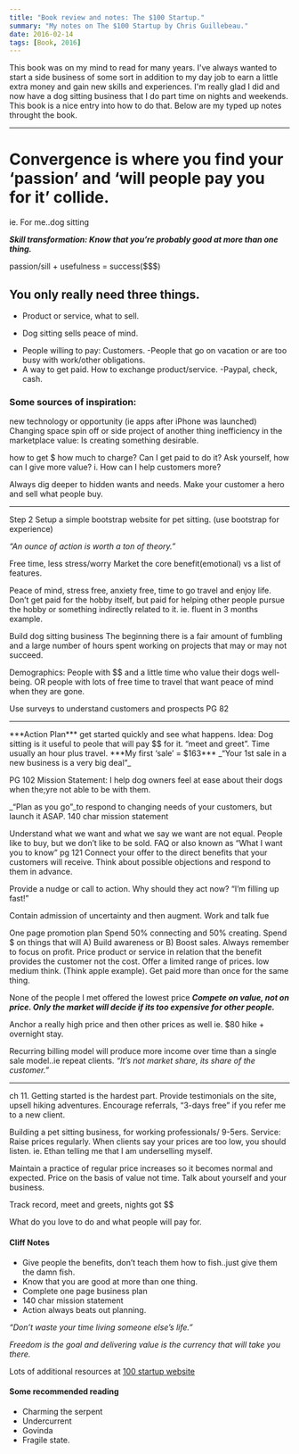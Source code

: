 ```yaml
---
title: "Book review and notes: The $100 Startup."
summary: "My notes on The $100 Startup by Chris Guillebeau."
date: 2016-02-14
tags: [Book, 2016]
---
```


This book was on my mind to read for many years. I've always wanted to start a side business of some sort in addition to my day job to earn a little extra money and gain new skills and experiences. I'm really glad I did and now have a dog sitting business that I do part time on nights and weekends. This book is a nice entry into how to do that.
Below are my typed up notes throught the book.
<hr>

# Convergence is where you find your ‘passion’ and ‘will people pay you for it’ collide.
ie. For me..dog sitting

***Skill transformation: Know that you’re probably good at more than one thing.***

passion/sill + usefulness = success($$$)

## You only really need three things.
+ Product or service, what to sell.
- Dog sitting sells peace of mind.
+ People willing to pay: Customers.
-People that go on vacation or are too busy with work/other obligations.
+ A way to get paid. How to exchange product/service.
-Paypal, check, cash.


### Some sources of inspiration:
new technology or opportunity (ie apps after iPhone was launched)
Changing space
spin off or side project of another thing
inefficiency in the marketplace
value: Is creating something desirable.

how to get $
how much to charge?
Can I get paid to do it?
Ask yourself, how can I give more value?
	i. How can I help customers more?

Always dig deeper to hidden wants and needs. Make your customer a hero and sell what people buy.
<hr>
Step 2
Setup a simple bootstrap website for pet sitting. (use bootstrap for experience)

_“An ounce of action is worth a ton of theory.”_

Free time, less stress/worry
Market the core benefit(emotional) vs a list of features.

Peace of mind, stress free, anxiety free, time to go travel and enjoy life.
Don’t get paid for the hobby itself, but paid for helping other people pursue the hobby or something indirectly related to it.
ie. fluent in 3 months example.

Build dog sitting business
The beginning there is a fair amount of fumbling and a large number of hours spent working on projects that may or may not succeed.

Demographics: People with $$ and a little time who value their dogs well-being. OR people with lots of free time to travel that want peace of mind when they are gone.

Use surveys to understand customers and prospects 
PG 82

<hr>
***Action Plan***
get started quickly and see what happens. 
Idea: Dog sitting is it useful to peole that will pay $$ for it.
“meet and greet”. Time usually an hour plus travel.
***My first ‘sale’ = $163***
_“Your 1st sale in a new business is a very big deal”_

PG 102
Mission Statement: I help dog owners feel at ease about their dogs when the;yre not able to be with them.

_“Plan as you go”_to respond to changing needs of your customers, but launch it ASAP.
140 char mission statement

 Understand what we want and what we say we want are not equal.
People like to buy, but we don’t like to be sold.
FAQ or also known as 
“What I want you to know”
pg 121
Connect your offer to the direct benefits that your customers will receive.
Think about possible objections and respond to them in advance.

Provide a nudge or call to action. Why should they act now? “I’m filling up fast!”

Contain admission of uncertainty and then augment. Work and talk fue

One page promotion plan
Spend 50% connecting and 50% creating.
Spend $ on things that will A) Build awareness or B) Boost sales. Always remember to focus on profit.
Price product or service in relation that the benefit provides the customer not the cost.
Offer a limited range of prices. low medium think. (Think apple example).
Get paid more than once for the same thing.

None of the people I met offered the lowest price
***Compete on value, not on price. Only the market will decide if its too expensive for other people.***

Anchor a really high price and then other prices as well ie. $80 hike + overnight stay.

Recurring billing model will produce more income over time than a single sale model..ie repeat clients.
_“It’s not market share, its share of the customer.”_

<hr>
ch 11.
Getting started is the hardest part.
Provide testimonials on the site, upsell hiking adventures.
Encourage referrals, “3-days free” if you refer me to a new client.

Building a pet sitting business, for working professionals/ 9-5ers.
Service: Raise prices regularly. When clients say your prices are too low, you should listen. ie. Ethan telling me that I am underselling myself.

Maintain a practice of regular price increases so it becomes normal and expected. Price on the basis of value not time. Talk about yourself and your business.

Track record, meet and greets, nights got $$

What do you love to do and what people will pay for.

#### Cliff Notes

* Give people the benefits, don’t teach them how to fish..just give them the damn fish.
* Know that you are good at more than one thing.
* Complete one page business plan
* 140 char mission statement
* Action always beats out planning.

_“Don’t waste your time living someone else’s life.”_


_Freedom is the goal and delivering value is the currency that will take you there._

Lots of additional resources at [100 startup website](http://100startup.com/)

#### Some recommended reading
* Charming the serpent
* Undercurrent
* Govinda
* Fragile state.
